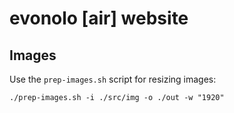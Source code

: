 # evonolo [air] website

## Images

Use the `prep-images.sh` script for resizing images:

```
./prep-images.sh -i ./src/img -o ./out -w "1920"
```